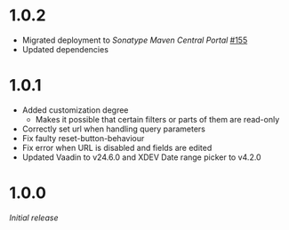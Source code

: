 # 1.0.2
* Migrated deployment to _Sonatype Maven Central Portal_ [#155](https://github.com/xdev-software/standard-maven-template/issues/155)
* Updated dependencies

# 1.0.1
* Added customization degree
  * Makes it possible that certain filters or parts of them are read-only
* Correctly set url when handling query parameters
* Fix faulty reset-button-behaviour
* Fix error when URL is disabled and fields are edited
* Updated Vaadin to v24.6.0 and XDEV Date range picker to v4.2.0

# 1.0.0
_Initial release_
